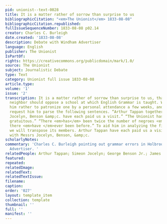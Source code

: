 ```yaml
---
pid: unionist--text-0028
title: It is a matter rather of sorrow than surprise to us
bibliographicCitation: "<em>The Unionist</em> 1833-08-08"
bibliographicCitation.republished: 
fullIssueSequenceNumber: 1833-08-08 p02.14
creator: Charles C. Burleigh
date.created: '1833-08-08'
description: Debate with Windham Advertiser
language: English
publisher: The Unionist
IsPartOf: 
rights: https://creativecommons.org/publicdomain/mark/1.0/
source: The Unionist
subject: Journalistic Debate
type: Text
category: Unionist full issue 1833-08-08
article.type: 
volume: '1'
issue: '2'
transcription: It is a matter rather of sorrow than surprise to us, that our erudite
  neighbor should oppose a school at which English Grammar is taught. We would advise
  him rather to patronize one by a personal attendance a few weeks, and then we would
  request him to parse the following sentences. “Arthur Tappan together with Messrs
  Jocelyn, Benson &amp;c. have each paid us a visit.” “The Unionist has been circulated
  gratuitous.” “There <em>has</em> been twice the number of negroes <em>than</em>
  there <em>have </em>ever been before.” To aid him in analyzing the first sentence,
  we will transpose its members. Arthur Tappan have each paid us a visit; together
  with Messrs Jocelyn, Benson, &amp;c.
scholarlyNotes: 
commentary: 'Charles C. Burleigh pointing out grammar errors in Holbrook''s Windham
  Advertiser. '
relatedPeople: Arthur Tappan; Simeon Jocelyn; George Benson Jr.; James Holbrook
featured: 
repeated: 
relatedImage: 
relatedText: 
relatedTextIssue: 
filename: 
caption: 
order: '027'
layout: template_item
collection: template
thumbnail: ''
full: ''
manifest: ''
---
```

